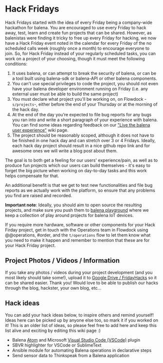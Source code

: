 # Hack Fridays
Hack Fridays started with the idea of every Friday being a company-wide hackathon for balena. You are encouraged to use every Friday to hack away, test, learn and create fun projects that can be shared. However, as balenistas were finding it tricky to free up every Friday for hacking, we now have a Hack Friday event noted in the calendar for every Friday of the no scheduled calls week (roughly once a month) to encourage everyone to join. So, for Hack Friday instead of your regularly scheduled tasks, you can work on a project of your choosing, though it must meet the following conditions:

1. It uses balena, or can attempt to break the security of balena, or can be a tool built using balena-sdk or balena-API or other balena components.
1. You can't use special privileges to code the project, you should not even have your balena developer environment running on Friday (i.e. any external user must be able to build the same project)
1. You must declare what project you'll be working on, on Flowdock -`s/projects`-, either before the end of your Thursday or at the morning of the hack day.
1. At the end of the day you’re expected to file bug reports for any bugs you ran into and write a short paragraph of your experience with balena. You can find some ideas regarding feedback on our ["Live the balena user experience"](https://github.com/balena-io/balena/wiki/Live-the-balena-user-experience) wiki page.
1. The project should be reasonably scoped, although it does not have to be finished in one hack day and can stretch over 3 or 4 Fridays. Ideally, each hack day project should result in a nice github repo link and for awesome ones we will write a blog post about them.

The goal is to both get a feeling for our users' experience/pain, as well as to produce fun projects which our users can build themselves - it's easy to forget the big picture when working on day-to-day tasks and this work helps compensate for that.

An additional benefit is that we get to test new functionalities and file bug reports as we actually work with the platform, so ensure that any problems you find are raised and recorded.

**Important note**: Ideally, you should aim to open source the resulting projects, and make sure you push them to [balena playground](https://github.com/balena-io/balena/wiki/Github) where we keep a collection of play around projects for balena IoT devices.

If you require more hardware, software or other components for your Hack Firday project, get in touch with the Operations team in Flowdock using @@operations, #order, and the `t/operations` flow to let them know what you need to make it happen and remember to mention that these are for your Hack Friday project. 

## Project Photos / Videos / Information

If you take any photos / videos during your project development (and you most likely should take some!), upload it to [Google Drive / FridayHacks](https://drive.google.com/open?id=0B2Os9XLYS_LZY2s4X1FWM2lLems) so it can be shared easier. Thank you! Would love to be able to publish our hacks through the blog, hackster, your own blog, etc...

## Hack ideas

You can add your hack ideas below, to inspire others and remind yourself! Ideas here can be picked up by anyone else too, so mark it if you worked on it! This is an older list of ideas, so please feel free to add here and keep this list alive and exciting by editing this wiki page :)

* Balena [Atom](https://atom.io/) and Microsoft [Visual Studio Code (VSCode)](https://code.visualstudio.com) plugin
* SBVR highlighter for VSCode or SublimeText
* Ansible module for automating Balena operations in declarative steps 
* Send sensor data to Thinkspeak from a Balena application 